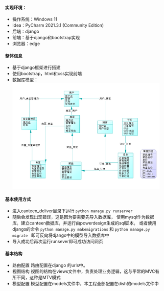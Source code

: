 #### 实现环境：
- 操作系统：Windows 11 
- Idea：PyCharm 2021.3.1 (Community Edition)
- 后端：django
- 前端：基于django和bootstrap实现
- 浏览器：edge
#### 整体信息
- 基于django框架进行搭建
- 使用bootstrap，html和css实现前端
- 数据库模型：
![img](.\1.png)
####  基本使用方式
- 进入canteen_deliver目录下运行  ` python manage.py runserver `
-  随后会发现出现错误，这是因为要需要先导入数据库，
使用mysql作为数据库，建立canteen数据库，并运行由powerdesign生成的sql脚本，
或者使用django的命令 `python manage.py makemigrations` 和 ` python manage.py migrate  `
即可反向将django中的模型导入数据库中
- 导入成功后再次运行runsever即可成功访问网页

#### 基本结构
- 路由配置
	路由配置在django 的urls中。
-  视图结构
视图的结构在views文件中，负责处理业务逻辑，这与平常的MVC有所不同，这种是MTV模式
- 模型配置
模型配置在models文件中，本工程全部配置在dish的models文件中
